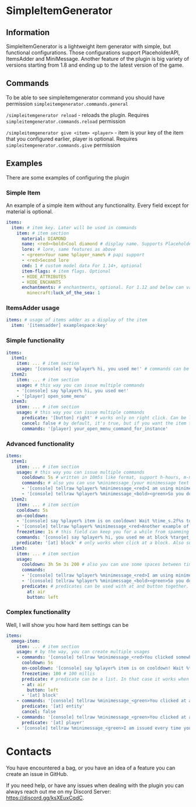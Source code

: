 # SimpleItemGenerator

## Information
SimpleItemGenerator is a lightweight item generator with simple, but functional configurations. Those configurations support PlaceholderAPI, ItemsAdder and MiniMessage. Another feature of the plugin is big variety of versions starting from 1.8 and ending up to the latest version of the game. 

## Commands
To be able to see simpleitemgenerator command you should have permission `simpleitemgenerator.commands.general`

`/simpleitemgenerator reload` - reloads the plugin. Requires `simpleitemgenerator.commands.reload` permission

`/simpleitemgenerator give <item> <player>` - item is your key of the item that you configured earlier, player is optional.  Requires `simpleitemgenerator.commands.give` permission

## Examples
There are some examples of configuring the plugin
### Simple Item
An example of a simple item without any functionality. Every field except for material is optional.
```yaml
items:
  item: # item key. Later will be used in commands
    item: # item section
      material: DIAMOND 
      name: <red><bold>Cool diamond # display name. Supports PlaceholderAPI and MiniMessage. Optional
      lore: # lore, same features as above
      - <green>Your name %player_name% # papi support
      - <red>Second lore
      cmd: 1 # custom model data For 1.14+, optional
      item-flags: # item flags. Optional
      - HIDE_ATTRIBUTES
      - HIDE_ENCHANTS
      enchantments: # enchantments, optional. For 1.12 and below can vary
        minecraft:luck_of_the_sea: 1
```

### ItemsAdder usage
```yaml
items: # usage of items adder as a display of the item
  item: '[itemsadder] examplespace:key'
```

### Simple functionality
```yaml
items:
  item1:
    item: ... # item section
    usage: '[console] say %player% hi, you used me!' # commands can be executed as a console or as a player
  item2:
    item: ... # item section
    usage: # this way you can issue multiple commands
    - '[console] say %player% hi, you used me!'
    - '[player] open_some_menu'
  item3:
    item: ... # item section
    usage: # this way you can issue multiple commands
      predicate: '[button] right' # works only on right click. Can be left|right|drop
      cancel: false # by default, it's true, but if you want the item to be used you can set it to false 
      commands: '[player] your_open_menu_command_for_instance'
```

### Advanced functionality
```yaml
items:
  item1:
    item: ... # item section
    usage: # this way you can issue multiple commands
      cooldown: 5s # written in 10m5s like format, support h-hours, m-minutes, s-seconds and millis if unit not specified
      commands: # also you can use %minimessage_(your minimessage text here)% to replace it with json when command is issued
      - '[console] tellraw %player% %minimessage_<red>I am using minimessage in placeholder%'
      - '[console] tellraw %player% %minimessage_<bold><green>So you don''t have to use json%'
  item2:
    item: ... # item section
    cooldown: 5s
    on-cooldown: 
    - '[console] say %player% item is on cooldown! Wait %time_s.2f%s to use again!' # you can use time placeholder to display in ever way you want
    - '[console] tellraw %player% %minimessage_<red>Another example of the time placeholder %time_t% %time_h.5f% %time_m.3f% %'
    freezetime: 1s # this field can keep you for a while from spamming on-cooldown commands after them being issued
    commands: '[console] say %player% hi, you used me at block %target_x% %target_y% %target_z%!' # supports context-dependant placeholders
    predicate: '[at] block' # only works when click at a block. Also supports air|entity|player
  item3:
    item: ... # item section
    usage:
      cooldown: 3h 5m 3s 200 # also you can use some spaces between time tokens 
      commands:
      - '[console] tellraw %player% %minimessage_<red>I am using minimessage in placeholder%'
      - '[console] tellraw %player% %minimessage_<bold><green>So you don''t have to use json%'
      predicate: # predicates can be used with at and button together. In that case it will only work when clicked at air with left mouse button
        at: air
        button: left
```

### Complex functionality
Well, I will show you how hard item settings can be

```yaml
items:
  omega-item:
    item: ... # item section
    usage: # by the way, you can create multiple usages
    - commands: '[console] tellraw %minimessage_<red>You clicked somewhere%'
      cooldown: 5s
      on-cooldown: '[console] say %player% item is on cooldown! Wait %time_s.2f%s to use again!'
      freezetime: 100 # 100 millis
      predicate: # predicate can be a list. In that case it works when clicked at air with LMB or when clicked at block
      - at: air
        button: left
      - '[at] block'
    - commands: '[console] tellraw %minimessage_<green>You clicked at an entity at %target_x% %target_y% %target_z%%'
      predicate: '[at] entity'
      cancel: false
    - commands: '[console] tellraw %minimessage_<green>You clicked at a player at %target_x% %target_y% %target_z% and his name %player_target%%'
      predicate: '[at] player'
    - '[console] tellraw %minimessage_<green>I am issued every time you interact with me%player%'
```

# Contacts
You have encountered a bag, or you have an idea of a feature you can create an issue in GitHub.

If you need help, or have any issues when dealing with the plugin you can always reach out me on my Discord Server: https://discord.gg/ksXEuxCqdC.